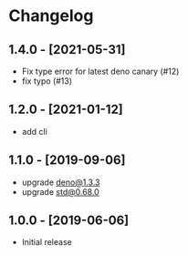 # Changelog

## 1.4.0 - [2021-05-31]

- Fix type error for latest deno canary (#12)
- fix typo (#13)

## 1.2.0 - [2021-01-12]

- add cli

## 1.1.0 - [2019-09-06]

- upgrade deno@1.3.3
- upgrade std@0.68.0

## 1.0.0 - [2019-06-06]

- Initial release
